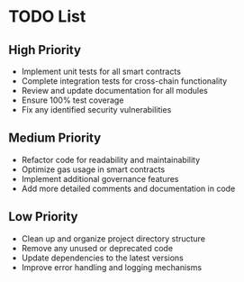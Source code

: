 # TODO List

## High Priority
- Implement unit tests for all smart contracts
- Complete integration tests for cross-chain functionality
- Review and update documentation for all modules
- Ensure 100% test coverage
- Fix any identified security vulnerabilities

## Medium Priority
- Refactor code for readability and maintainability
- Optimize gas usage in smart contracts
- Implement additional governance features
- Add more detailed comments and documentation in code

## Low Priority
- Clean up and organize project directory structure
- Remove any unused or deprecated code
- Update dependencies to the latest versions
- Improve error handling and logging mechanisms
